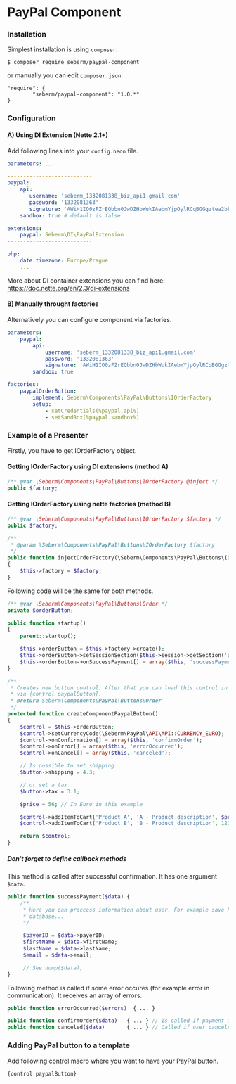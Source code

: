 # PayPal Component

### Installation
Simplest installation is using `composer`:
```
$ composer require seberm/paypal-component
```

or manually you can edit `composer.json`:
```
"require": {
        "seberm/paypal-component": "1.0.*"
}
```

### Configuration

#### A) Using DI Extension (Nette 2.1+)
Add following lines into your `config.neon` file.

```yml
parameters: ...

---------------------------
paypal:
    api:
       username: 'seberm_1332081338_biz_api1.gmail.com'
       password: '1332081363'
       signature: 'AWiH1IO0zFZrEQbbn0JwDZHbWukIAebmYjpOylRCqBGGgztea2bku.N4'
    sandbox: true # default is false

extensions:
    paypal: Seberm\DI\PayPalExtension
---------------------------

php:
    date.timezone: Europe/Prague
    ...
```

More about DI container extensions you can find here: https://doc.nette.org/en/2.3/di-extensions

#### B) Manually throught factories
Alternatively you can configure component via factories.

```yml
parameters:
    paypal:
        api:
            username: 'seberm_1332081338_biz_api1.gmail.com'
            password: '1332081363'
            signature: 'AWiH1IO0zFZrEQbbn0JwDZHbWukIAebmYjpOylRCqBGGgztea2bku.N4'
        sandbox: true

factories:
    paypalOrderButton:
        implement: Seberm\Components\PayPal\Buttons\IOrderFactory
        setup:
            - setCredentials(%paypal.api%)
            - setSandBox(%paypal.sandbox%)
```

### Example of a Presenter
Firstly, you have to get IOrderFactory object.

#### Getting IOrderFactory using DI extensions (method A)
```php
/** @var \Seberm\Components\PayPal\Buttons\IOrderFactory @inject */
public $factory;

```

#### Getting IOrderFactory using nette factories (method B)
```php
/** @var \Seberm\Components\PayPal\Buttons\IOrderFactory $factory */
public $factory;

/**
 * @param \Seberm\Components\PayPal\Buttons\IOrderFactory $factory
 */
public function injectOrderFactory(\Seberm\Components\PayPal\Buttons\IOrderFactory $factory)
{
    $this->factory = $factory;
}
```

Following code will be the same for both methods.

```php
/** @var \Seberm\Components\PayPal\Buttons\Order */
private $orderButton;

public function startup()
{
    parent::startup();

    $this->orderButton = $this->factory->create();
    $this->orderButton->setSessionSection($this->session->getSection('paypal'));
    $this->orderButton->onSuccessPayment[] = array($this, 'successPayment');
}

/**
 * Creates new button control. After that you can load this control in template
 * via {control paypalButton}.
 * @return Seberm\Components\PayPal\Buttons\Order
 */
protected function createComponentPaypalButton()
{
    $control = $this->orderButton;
    $control->setCurrencyCode(\Seberm\PayPal\API\API::CURRENCY_EURO);
    $control->onConfirmation[] = array($this, 'confirmOrder');
    $control->onError[] = array($this, 'errorOccurred');
    $control->onCancel[] = array($this, 'canceled');

    // Is possible to set shipping
    $button->shipping = 4.3;

    // or set a tax
    $button->tax = 3.1;

    $price = 56; // In Euro in this example

    $control->addItemToCart('Product A', 'A - Product description', $price));
    $control->addItemToCart('Product B', 'B - Product description', 123));

    return $control;
}
```

##### Don't forget to define callback methods
This method is called after successful confirmation. It has one argument `$data`.

```php
public function successPayment($data) {
    /**
     * Here you can proccess information about user. For example save him to the
     * database...
     */

     $payerID = $data->payerID;
     $firstName = $data->firstName;
     $lastName = $data->lastName;
     $email = $data->email;

     // See dump($data);
}
```

Following method is called if some error occures (for example error in
communication). It receives an array of errors.
```php
public function errorOccurred($errors)  { ... }
```

```php
public function confirmOrder($data)   { ... } // Is called If payment inicialization succeeds
public function canceled($data)       { ... } // Called if user cancels his order
```


### Adding PayPal button to a template
Add following control macro where you want to have your PayPal button.

```
{control paypalButton}
```
